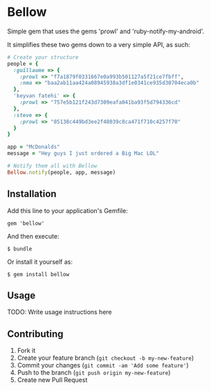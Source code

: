 # Bellow

Simple gem that uses the gems 'prowl' and 'ruby-notify-my-android'.

It simplifies these two gems down to a very simple API, as such:

```ruby
# Create your structure
people = {
  :guillaume => {
    :prowl => "f7a1879f0331667e0a993b501127a5f21ce7fbff",
    :nma => "baa2ab11aa424a08945938a3df1e0341ce935d30704eca0b"
  },
  'keyvan fatehi' => {
    :prowl => "757e5b121f243d7309eafa041ba93f5d794336cd"
  },
  :steve => {
    :prowl => "85138c449bd3ee2f48039c8ca471f710c4257f70"
  }
}

app = "McDonalds"
message = "Hey guys I just ordered a Big Mac LOL"

# Notify them all with Bellow
Bellow.notify(people, app, message)
```

## Installation

Add this line to your application's Gemfile:

    gem 'bellow'

And then execute:

    $ bundle

Or install it yourself as:

    $ gem install bellow

## Usage

TODO: Write usage instructions here

## Contributing

1. Fork it
2. Create your feature branch (`git checkout -b my-new-feature`)
3. Commit your changes (`git commit -am 'Add some feature'`)
4. Push to the branch (`git push origin my-new-feature`)
5. Create new Pull Request
